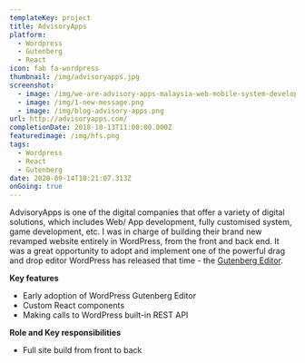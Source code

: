 ```yaml
---
templateKey: project
title: AdvisoryApps
platform:
  - Wordpress
  - Gutenberg
  - React
icon: fab fa-wordpress
thumbnail: /img/advisoryapps.jpg
screenshot:
  - image: /img/we-are-advisory-apps-malaysia-web-mobile-system-developer.png
  - image: /img/1-new-message.png
  - image: /img/blog-advisory-apps.png
url: http://advisoryapps.com/
completionDate: 2018-10-13T11:00:00.000Z
featuredimage: /img/hfs.png
tags:
  - Wordpress
  - React
  - Gutenberg
date: 2020-09-14T10:21:07.313Z
onGoing: true
---
```

AdvisoryApps is one of the digital companies that offer a variety of digital solutions, which includes Web/ App development, fully customised system, game development, etc. I was in charge of building their brand new revamped website entirely in WordPress, from the front and back end. It was a great opportunity to adopt and implement one of the powerful drag and drop editor WordPress has released that time - the <a href="https://wordpress.org/gutenberg/" target="_blank">Gutenberg Editor</a>.

**Key features**

* Early adoption of WordPress Gutenberg Editor
* Custom React components 
* Making calls to WordPress built-in REST API

**Role and Key responsibilities**

* Full site build from front to back
